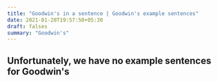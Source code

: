 ```yaml
---
title: "Goodwin's in a sentence | Goodwin's example sentences"
date: 2021-01-20T19:57:50+05:30
draft: falses
summary: "Goodwin's"
---
```

## Unfortunately, we have no example sentences for Goodwin's                 
